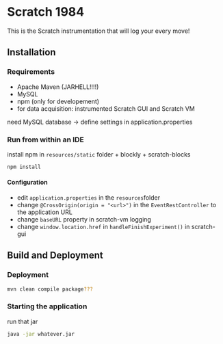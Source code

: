 # Scratch 1984

This is the Scratch instrumentation that will log your every move!

## Installation

### Requirements

- Apache Maven (JARHELL!!!!)
- MySQL
- npm (only for developement)
- for data acquisition: instrumented Scratch GUI and Scratch VM

need MySQL database -> define settings in application.properties

### Run from within an IDE

install npm in `resources/static` folder + blockly + scratch-blocks
```bash
npm install
```

#### Configuration

- edit `application.properties` in the `resources`folder
- change `@CrossOrigin(origin = "<url>")` in the `EventRestController` to the application URL
- change `baseURL` property in scratch-vm logging
- change `window.location.href` in `handleFinishExperiment()` in scratch-gui

## Build and Deployment

### Deployment

```bash
mvn clean compile package???
```

### Starting the application

run that jar
```bash
java -jar whatever.jar
```